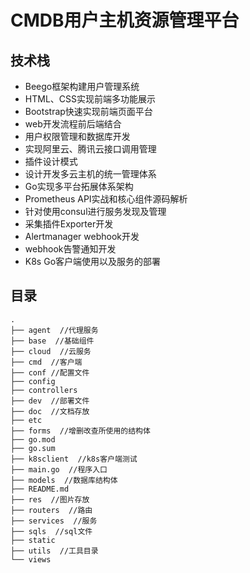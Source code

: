 # CMDB用户主机资源管理平台  

## 技术栈  

- Beego框架构建用户管理系统  
- HTML、CSS实现前端多功能展示  
- Bootstrap快速实现前端页面平台  
- web开发流程前后端结合  
- 用户权限管理和数据库开发  
- 实现阿里云、腾讯云接口调用管理  
- 插件设计模式  
- 设计开发多云主机的统一管理体系  
- Go实现多平台拓展体系架构  
- Prometheus API实战和核心组件源码解析  
- 针对使用consul进行服务发现及管理  
- 采集插件Exporter开发  
- Alertmanager webhook开发  
- webhook告警通知开发  
- K8s Go客户端使用以及服务的部署  

## 目录  

```
.
├── agent  //代理服务
├── base  //基础组件
├── cloud  //云服务
├── cmd  //客户端
├── conf //配置文件
├── config
├── controllers
├── dev  //部署文件
├── doc  //文档存放
├── etc
├── forms  //增删改查所使用的结构体
├── go.mod
├── go.sum
├── k8sclient  //k8s客户端测试
├── main.go  //程序入口
├── models  //数据库结构体
├── README.md
├── res  //图片存放
├── routers  //路由
├── services  //服务
├── sqls  //sql文件
├── static
├── utils  //工具目录
└── views
```